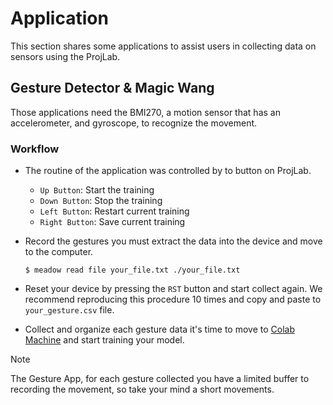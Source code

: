 # Application
This section shares some applications to assist users in collecting data on sensors using the ProjLab.

## Gesture Detector & Magic Wang
Those applications need the BMI270, a motion sensor that has an accelerometer, and gyroscope, to recognize the movement.

### Workflow
- The routine of the application was controlled by to button on ProjLab.
    - `Up Button`: Start the training
    -  `Down Button`: Stop the training
    -  `Left Button`: Restart current training
    -  `Right Button`: Save current training

- Record the gestures you must extract the data into the device and move to the computer.
    ```
    $ meadow read file your_file.txt ./your_file.txt
    ``` 
- Reset your device by pressing the `RST` button and start collect again. We recommend reproducing this procedure 10 times and copy and paste to `your_gesture.csv` file.

- Collect and organize each gesture data it's time to move to [Colab Machine][1] and start training your model.

>[!NOTE]
>  The Gesture App, for each gesture collected you have a limited buffer to recording the movement, so take your mind a short movements.

[1]: https://colab.research.google.com/drive/1ZjYB2r6U4jTtcKxQGC0esBYEMOv2YJ5f?usp=sharing
